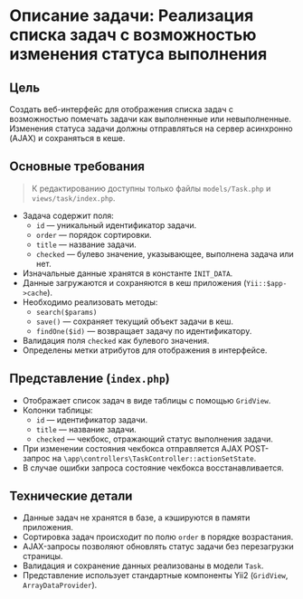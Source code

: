 # Описание задачи: Реализация списка задач с возможностью изменения статуса выполнения

## Цель

Создать веб-интерфейс для отображения списка задач с возможностью помечать задачи как выполненные или невыполненные. Изменения статуса задачи должны отправляться на сервер асинхронно (AJAX) и сохраняться в кеше.

## Основные требования

> К редактированию доступны только файлы `models/Task.php` и `views/task/index.php`.

- Задача содержит поля:
    - `id` — уникальный идентификатор задачи.
    - `order` — порядок сортировки.
    - `title` — название задачи.
    - `checked` — булево значение, указывающее, выполнена задача или нет.
- Изначальные данные хранятся в константе `INIT_DATA`.
- Данные загружаются и сохраняются в кеш приложения (`Yii::$app->cache`).
- Необходимо реализовать методы:
    - `search($params)`
    - `save()` — сохраняет текущий объект задачи в кеш.
    - `findOne($id)` — возвращает задачу по идентификатору.
- Валидация поля `checked` как булевого значения.
- Определены метки атрибутов для отображения в интерфейсе.

## Представление (`index.php`)

- Отображает список задач в виде таблицы с помощью `GridView`.
- Колонки таблицы:
    - `id` — идентификатор задачи.
    - `title` — название задачи.
    - `checked` — чекбокс, отражающий статус выполнения задачи.
- При изменении состояния чекбокса отправляется AJAX POST-запрос на `\app\controllers\TaskController::actionSetState`.
- В случае ошибки запроса состояние чекбокса восстанавливается.

## Технические детали

- Данные задач не хранятся в базе, а кэшируются в памяти приложения.
- Сортировка задач происходит по полю `order` в порядке возрастания.
- AJAX-запросы позволяют обновлять статус задачи без перезагрузки страницы.
- Валидация и сохранение данных реализованы в модели `Task`.
- Представление использует стандартные компоненты Yii2 (`GridView`, `ArrayDataProvider`).